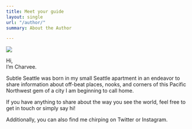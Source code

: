 ```yaml
---
title: Meet your guide
layout: single
url: "/author/"
summary: About the Author

---
```

![](/uploads/dsc_1813-1.jpg)

Hi,  
I’m Charvee.

Subtle Seattle was born in my small Seattle apartment in an endeavor to share information about off-beat places, nooks, and corners of this Pacific Northwest gem of a city I am beginning to call home. 

If you have anything to share about the way you see the world, feel free to get in touch or simply say hi!

Additionally, you can also find me chirping on Twitter or Instagram.